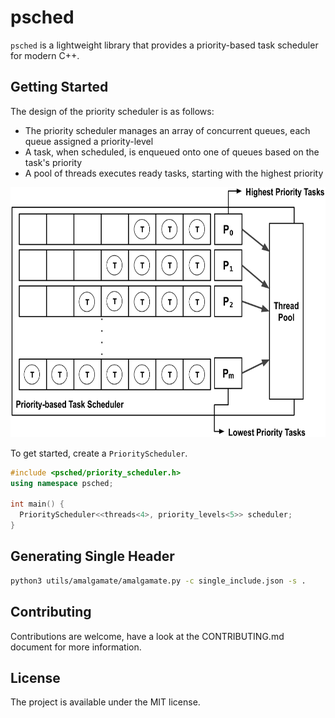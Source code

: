 # psched

`psched` is a lightweight library that provides a priority-based task scheduler for modern C++.

## Getting Started

The design of the priority scheduler is as follows:
* The priority scheduler manages an array of concurrent queues, each queue assigned a priority-level
* A task, when scheduled, is enqueued onto one of queues based on the task's priority
* A pool of threads executes ready tasks, starting with the highest priority

<p align="center">
  <img height="400" src="img/priority_scheduling.png"/>  
</p>

To get started, create a `PriorityScheduler`. 

```cpp
#include <psched/priority_scheduler.h>
using namespace psched;

int main() {
  PriorityScheduler<<threads<4>, priority_levels<5>> scheduler;
}
```

## Generating Single Header

```bash
python3 utils/amalgamate/amalgamate.py -c single_include.json -s .
```

## Contributing
Contributions are welcome, have a look at the CONTRIBUTING.md document for more information.

## License
The project is available under the MIT license.
